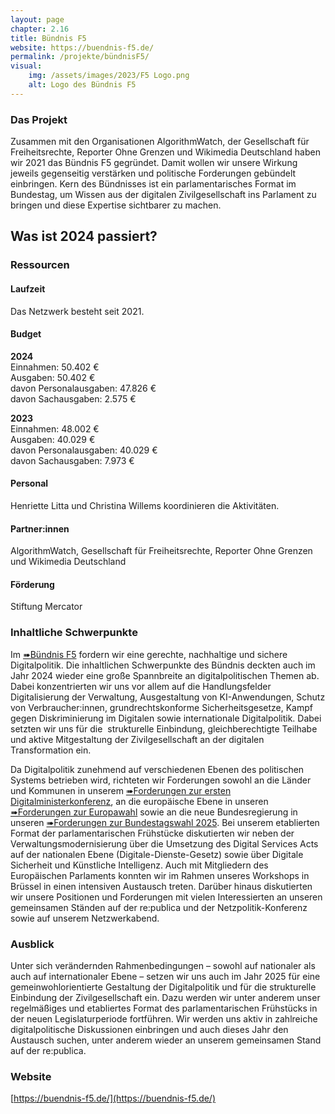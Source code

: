 ```yaml
---
layout: page
chapter: 2.16
title: Bündnis F5
website: https://buendnis-f5.de/
permalink: /projekte/bündnisF5/
visual:
    img: /assets/images/2023/F5 Logo.png
    alt: Logo des Bündnis F5
---
```


### Das Projekt

Zusammen mit den Organisationen AlgorithmWatch, der Gesellschaft für Freiheitsrechte, Reporter Ohne Grenzen und Wikimedia Deutschland haben wir 2021 das Bündnis F5 gegründet. Damit wollen wir unsere Wirkung jeweils gegenseitig verstärken und politische Forderungen gebündelt einbringen. Kern des Bündnisses ist ein parlamentarisches Format im Bundestag, um Wissen aus der digitalen Zivilgesellschaft ins Parlament zu bringen und diese Expertise sichtbarer zu machen.

## Was ist 2024 passiert?

### Ressourcen

#### Laufzeit
Das Netzwerk besteht seit 2021.

#### Budget 
**2024**<br>
Einnahmen: 50.402 €<br>
Ausgaben: 50.402 €<br>
davon Personalausgaben: 47.826 € <br>
davon Sachausgaben: 2.575 €

**2023**<br>
Einnahmen: 48.002 €<br>
Ausgaben: 40.029 €<br>
davon Personalausgaben: 40.029 € <br>
davon Sachausgaben: 7.973 €

#### Personal 
Henriette Litta und Christina Willems koordinieren die Aktivitäten.

#### Partner:innen
AlgorithmWatch, Gesellschaft für Freiheitsrechte, Reporter Ohne Grenzen und Wikimedia Deutschland

#### Förderung
Stiftung Mercator

### Inhaltliche Schwerpunkte
Im [➠Bündnis F5](https://buendnis-f5.de/) fordern wir eine gerechte, nachhaltige und sichere Digitalpolitik. Die inhaltlichen Schwerpunkte des Bündnis deckten auch im Jahr 2024 wieder eine große Spannbreite an digitalpolitischen Themen ab. Dabei konzentrierten wir uns vor allem auf die Handlungsfelder Digitalisierung der Verwaltung, Ausgestaltung von KI-Anwendungen, Schutz von Verbraucher:innen, grundrechtskonforme Sicherheitsgesetze, Kampf gegen Diskriminierung im Digitalen sowie internationale Digitalpolitik. Dabei setzten wir uns für die  strukturelle Einbindung, gleichberechtigte Teilhabe und aktive Mitgestaltung der Zivilgesellschaft an der digitalen Transformation ein.

Da Digitalpolitik zunehmend auf verschiedenen Ebenen des politischen Systems betrieben wird, richteten wir Forderungen sowohl an die Länder und Kommunen in unserem [➠Forderungen zur ersten Digitalministerkonferenz](https://buendnis-f5.de/publikationen/2024-04-18-forderungen-dmk), an die europäische Ebene in unseren [➠Forderungen zur Europawahl](https://buendnis-f5.de/publikationen/2024-05-21-euforderungspapier) sowie an die neue Bundesregierung in unseren [➠Forderungen zur Bundestagswahl 2025](https://buendnis-f5.de/publikationen/2024-11-29-forderungen-bundestagswahl25). Bei unserem etablierten Format der parlamentarischen Frühstücke diskutierten wir neben der Verwaltungsmodernisierung über die Umsetzung des Digital Services Acts auf der nationalen Ebene (Digitale-Dienste-Gesetz) sowie über Digitale Sicherheit und Künstliche Intelligenz. Auch mit Mitgliedern des Europäischen Parlaments konnten wir im Rahmen unseres Workshops in Brüssel in einen intensiven Austausch treten. Darüber hinaus diskutierten wir unsere Positionen und Forderungen mit vielen Interessierten an unseren gemeinsamen Ständen auf der re:publica und der Netzpolitik-Konferenz sowie auf unserem Netzwerkabend.

### Ausblick
Unter sich verändernden Rahmenbedingungen – sowohl auf nationaler als auch auf internationaler Ebene – setzen wir uns auch im Jahr 2025 für eine gemeinwohlorientierte Gestaltung der Digitalpolitik und für die strukturelle Einbindung der Zivilgesellschaft ein. Dazu werden wir unter anderem unser regelmäßiges und etabliertes Format des parlamentarischen Frühstücks in der neuen Legislaturperiode fortführen. Wir werden uns aktiv in zahlreiche digitalpolitische Diskussionen einbringen und auch dieses Jahr den Austausch suchen, unter anderem wieder an unserem gemeinsamen Stand auf der re:publica.

### Website

[https://buendnis-f5.de/](https://buendnis-f5.de/)
